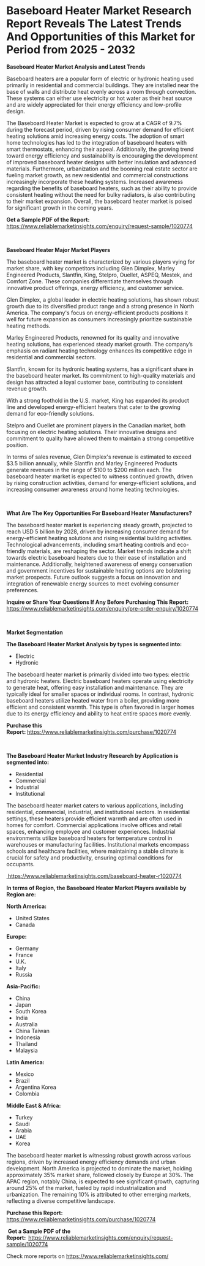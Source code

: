 <p><h1>Baseboard Heater Market Research Report Reveals The Latest Trends And Opportunities of this Market for Period from 2025 - 2032</h1></p><p><strong>Baseboard Heater Market Analysis and Latest Trends</strong></p>
<p><p>Baseboard heaters are a popular form of electric or hydronic heating used primarily in residential and commercial buildings. They are installed near the base of walls and distribute heat evenly across a room through convection. These systems can either use electricity or hot water as their heat source and are widely appreciated for their energy efficiency and low-profile design.</p><p>The Baseboard Heater Market is expected to grow at a CAGR of 9.7% during the forecast period, driven by rising consumer demand for efficient heating solutions amid increasing energy costs. The adoption of smart home technologies has led to the integration of baseboard heaters with smart thermostats, enhancing their appeal. Additionally, the growing trend toward energy efficiency and sustainability is encouraging the development of improved baseboard heater designs with better insulation and advanced materials. Furthermore, urbanization and the booming real estate sector are fueling market growth, as new residential and commercial constructions increasingly incorporate these heating systems. Increased awareness regarding the benefits of baseboard heaters, such as their ability to provide consistent heating without the need for bulky radiators, is also contributing to their market expansion. Overall, the baseboard heater market is poised for significant growth in the coming years.</p></p>
<p><strong>Get a Sample PDF of the Report:&nbsp;</strong> <a href="https://www.reliablemarketinsights.com/enquiry/request-sample/1020774?utm_campaign=1948&utm_medium=2&utm_source=Github&utm_content=ia&utm_term=08022025&utm_id=baseboard-heater">https://www.reliablemarketinsights.com/enquiry/request-sample/1020774</a></p>
<p>&nbsp;</p>
<p><strong>Baseboard Heater Major Market Players</strong></p>
<p><p>The baseboard heater market is characterized by various players vying for market share, with key competitors including Glen Dimplex, Marley Engineered Products, Slantfin, King, Stelpro, Ouellet, ASPEQ, Mestek, and Comfort Zone. These companies differentiate themselves through innovative product offerings, energy efficiency, and customer service.</p><p>Glen Dimplex, a global leader in electric heating solutions, has shown robust growth due to its diversified product range and a strong presence in North America. The company's focus on energy-efficient products positions it well for future expansion as consumers increasingly prioritize sustainable heating methods.</p><p>Marley Engineered Products, renowned for its quality and innovative heating solutions, has experienced steady market growth. The company’s emphasis on radiant heating technology enhances its competitive edge in residential and commercial sectors. </p><p>Slantfin, known for its hydronic heating systems, has a significant share in the baseboard heater market. Its commitment to high-quality materials and design has attracted a loyal customer base, contributing to consistent revenue growth.</p><p>With a strong foothold in the U.S. market, King has expanded its product line and developed energy-efficient heaters that cater to the growing demand for eco-friendly solutions. </p><p>Stelpro and Ouellet are prominent players in the Canadian market, both focusing on electric heating solutions. Their innovative designs and commitment to quality have allowed them to maintain a strong competitive position.</p><p>In terms of sales revenue, Glen Dimplex's revenue is estimated to exceed $3.5 billion annually, while Slantfin and Marley Engineered Products generate revenues in the range of $100 to $200 million each. The baseboard heater market is expected to witness continued growth, driven by rising construction activities, demand for energy-efficient solutions, and increasing consumer awareness around home heating technologies.</p></p>
<p>&nbsp;</p>
<p><strong>What Are The Key Opportunities For Baseboard Heater Manufacturers?</strong></p>
<p><p>The baseboard heater market is experiencing steady growth, projected to reach USD 5 billion by 2028, driven by increasing consumer demand for energy-efficient heating solutions and rising residential building activities. Technological advancements, including smart heating controls and eco-friendly materials, are reshaping the sector. Market trends indicate a shift towards electric baseboard heaters due to their ease of installation and maintenance. Additionally, heightened awareness of energy conservation and government incentives for sustainable heating options are bolstering market prospects. Future outlook suggests a focus on innovation and integration of renewable energy sources to meet evolving consumer preferences.</p></p>
<p><strong>Inquire or Share Your Questions If Any Before Purchasing This Report:</strong> <a href="https://www.reliablemarketinsights.com/enquiry/pre-order-enquiry/1020774?utm_campaign=1948&utm_medium=2&utm_source=Github&utm_content=ia&utm_term=08022025&utm_id=baseboard-heater">https://www.reliablemarketinsights.com/enquiry/pre-order-enquiry/1020774</a></p>
<p>&nbsp;</p>
<p><strong>Market Segmentation</strong></p>
<p><strong>The Baseboard Heater Market Analysis by types is segmented into:</strong></p>
<p><ul><li>Electric</li><li>Hydronic</li></ul></p>
<p><p>The baseboard heater market is primarily divided into two types: electric and hydronic heaters. Electric baseboard heaters operate using electricity to generate heat, offering easy installation and maintenance. They are typically ideal for smaller spaces or individual rooms. In contrast, hydronic baseboard heaters utilize heated water from a boiler, providing more efficient and consistent warmth. This type is often favored in larger homes due to its energy efficiency and ability to heat entire spaces more evenly.</p></p>
<p><strong>Purchase this Report:&nbsp;</strong><a href="https://www.reliablemarketinsights.com/purchase/1020774?utm_campaign=1948&utm_medium=2&utm_source=Github&utm_content=ia&utm_term=08022025&utm_id=baseboard-heater">https://www.reliablemarketinsights.com/purchase/1020774</a></p>
<p>&nbsp;</p>
<p><strong>The Baseboard Heater Market Industry Research by Application is segmented into:</strong></p>
<p><ul><li>Residential</li><li>Commercial</li><li>Industrial</li><li>Institutional</li></ul></p>
<p><p>The baseboard heater market caters to various applications, including residential, commercial, industrial, and institutional sectors. In residential settings, these heaters provide efficient warmth and are often used in homes for comfort. Commercial applications involve offices and retail spaces, enhancing employee and customer experiences. Industrial environments utilize baseboard heaters for temperature control in warehouses or manufacturing facilities. Institutional markets encompass schools and healthcare facilities, where maintaining a stable climate is crucial for safety and productivity, ensuring optimal conditions for occupants.</p></p>
<p><a href="https://www.reliablemarketinsights.com/baseboard-heater-r1020774?utm_campaign=1948&utm_medium=2&utm_source=Github&utm_content=ia&utm_term=08022025&utm_id=baseboard-heater">&nbsp;https://www.reliablemarketinsights.com/baseboard-heater-r1020774</a></p>
<p><strong>In terms of Region, the Baseboard Heater Market Players available by Region are:</strong></p>
<p>
    <p> <strong> North America: </strong>
        <ul>
            <li>United States</li>
            <li>Canada</li>
        </ul>
        </p> 
    <p> <strong> Europe: </strong>
        <ul>
            <li>Germany</li>
            <li>France</li>
            <li>U.K.</li>
            <li>Italy</li>
            <li>Russia</li>
        </ul>
        </p> 
    <p> <strong> Asia-Pacific: </strong>
        <ul>
            <li>China</li>
            <li>Japan</li>
            <li>South Korea</li>
            <li>India</li>
            <li>Australia</li>
            <li>China Taiwan</li>
            <li>Indonesia</li>
            <li>Thailand</li>
            <li>Malaysia</li>
        </ul>
        </p> 
    <p> <strong> Latin America: </strong>
        <ul>
            <li>Mexico</li>
            <li>Brazil</li>
            <li>Argentina Korea</li>
            <li>Colombia</li>
        </ul>
        </p> 
    <p> <strong> Middle East & Africa: </strong>
        <ul>
            <li>Turkey</li>
            <li>Saudi</li>
            <li>Arabia</li>
            <li>UAE</li>
            <li>Korea</li>
        </ul>
    </p>
    </p>
<p><p>The baseboard heater market is witnessing robust growth across various regions, driven by increased energy efficiency demands and urban development. North America is projected to dominate the market, holding approximately 35% market share, followed closely by Europe at 30%. The APAC region, notably China, is expected to see significant growth, capturing around 25% of the market, fueled by rapid industrialization and urbanization. The remaining 10% is attributed to other emerging markets, reflecting a diverse competitive landscape.</p></p>
<p><strong>Purchase this Report: </strong><a href="https://www.reliablemarketinsights.com/purchase/1020774?utm_campaign=1948&utm_medium=2&utm_source=Github&utm_content=ia&utm_term=08022025&utm_id=baseboard-heater">https://www.reliablemarketinsights.com/purchase/1020774</a></p>
<p>&nbsp;<strong>Get a Sample PDF of the Report:&nbsp;&nbsp;</strong><a href="https://www.reliablemarketinsights.com/enquiry/request-sample/1020774?utm_campaign=1948&utm_medium=2&utm_source=Github&utm_content=ia&utm_term=08022025&utm_id=baseboard-heater">https://www.reliablemarketinsights.com/enquiry/request-sample/1020774</a></p>
<p><strong></strong></p>
<p>Check more reports on <a href="https://www.reliablemarketinsights.com/?utm_campaign=1948&utm_medium=2&utm_source=Github&utm_content=ia&utm_term=08022025&utm_id=baseboard-heater">https://www.reliablemarketinsights.com/</a></p>